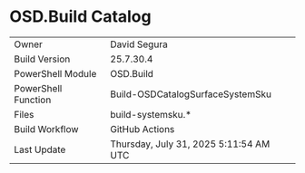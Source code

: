 ﻿# OSD.Build Catalog

| | |
|-|-|
| Owner | David Segura |
| Build Version | 25.7.30.4 |
| PowerShell Module | OSD.Build |
| PowerShell Function | Build-OSDCatalogSurfaceSystemSku |
| Files | build-systemsku.* |
| Build Workflow | GitHub Actions |
| Last Update | Thursday, July 31, 2025 5:11:54 AM UTC |
